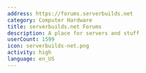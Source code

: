 ```yaml
---
address: https://forums.serverbuilds.net
category: Computer Hardware
title: serverbuilds.net Forums
description: A place for servers and stuff
userCount: 1599
icon: serverbuilds-net.png
activity: high
language: en_US
---
```

